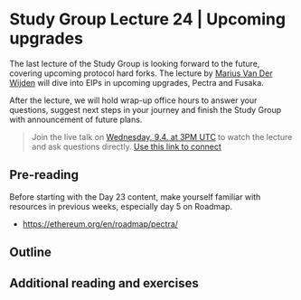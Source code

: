 # Study Group Lecture 24 | Upcoming upgrades

The last lecture of the Study Group is looking forward to the future, covering upcoming protocol hard forks. The lecture by [Marius Van Der Wijden](https://github.com/MariusVanDerWijden) will dive into EIPs in upcoming upgrades, Pectra and Fusaka. 

After the lecture, we will hold wrap-up office hours to answer your questions, suggest next steps in your journey and finish the Study Group with announcement of future plans. 

> Join the live talk on [Wednesday, 9.4. at 3PM UTC](https://www.timeanddate.com/worldclock/converter.html?iso=20250407T150000&p1=1440&p2=37&p3=136&p4=237&p5=923&p6=204&p7=671&p8=16&p9=41&p10=107&p11=28) to watch the lecture and ask questions directly. [Use this link to connect](https://meet.ethereum.org/eps-office-hours) 

## Pre-reading

Before starting with the Day 23 content, make yourself familiar with resources in previous weeks, especially day 5 on Roadmap. 

- https://ethereum.org/en/roadmap/pectra/

## Outline
## Additional reading and exercises
